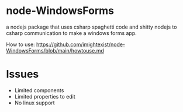 # node-WindowsForms
a nodejs package that uses csharp spaghetti code and shitty nodejs to csharp communication to make a windows forms app.

How to use: https://github.com/imightexist/node-WindowsForms/blob/main/howtouse.md
# Issues
- Limited components
- Limited properties to edit
- No linux support
